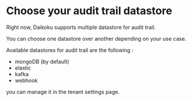 # Choose your audit trail datastore

Right now, Daikoku supports multiple datastore for audit trail.

You can choose one datastore over another depending on your use case.

Available datastores for audit trail are the following :

* mongoDB (by default)
* elastic
* kafka
* webhook

you can manage it in the tenant settings page.
